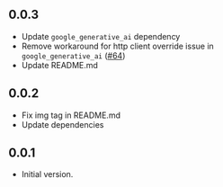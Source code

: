 ## 0.0.3
- Update `google_generative_ai` dependency
- Remove workaround for http client override issue in `google_generative_ai`
  ([#64](https://github.com/google/generative-ai-dart/issues/64))
- Update README.md

## 0.0.2
- Fix img tag in README.md
- Update dependencies

## 0.0.1

- Initial version.
